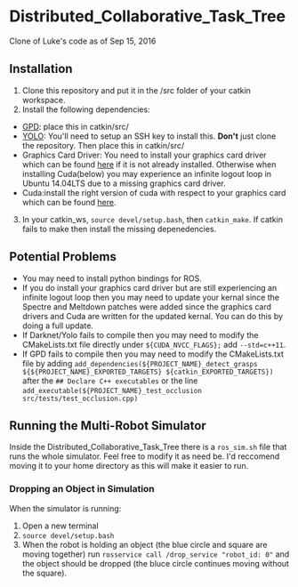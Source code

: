# Distributed_Collaborative_Task_Tree
Clone of Luke's code as of Sep 15, 2016

## Installation
1. Clone this repository and put it in the /src folder of your catkin workspace.
2. Install the following dependencies:
- [GPD](https://github.com/atenpas/gpd): place this in catkin/src/
- [YOLO](https://github.com/leggedrobotics/darknet_ros): You'll need to setup an SSH key to install this. **Don't** just clone the repository. Then place this in catkin/src/
- Graphics Card Driver: You need to install your graphics card driver which can be found [here](http://www.nvidia.com/Download/index.aspx) if it is not already installed. Otherwise when installing Cuda(below) you may experience an infinite logout loop in Ubuntu 14.04LTS due to a missing graphics card driver. 
- Cuda:install the right version of cuda with respect to your graphics card which can be found [here](https://developer.nvidia.com/cuda-80-download-archive).
3. In your catkin_ws, `source devel/setup.bash`, then `catkin_make`. If catkin fails to make then install the missing depenedencies.
## Potential Problems
- You may need to install python bindings for ROS.
- If you do install your graphics card driver but are still experiencing an infinite logout loop then you may need to update your kernal since the Spectre and Meltdown patches were added since the graphics card drivers and Cuda are written for the updated kernal. You can do this by doing a full update.
- If Darknet/Yolo fails to compile then you may need to modify the CMakeLists.txt file directly under `${CUDA_NVCC_FLAGS};` add `--std=c++11`.
- If GPD fails to compile then you may need to modify the CMakeLists.txt file by adding `add_dependencies(${PROJECT_NAME}_detect_grasps ${${PROJECT_NAME}_EXPORTED_TARGETS} ${catkin_EXPORTED_TARGETS})` after the `## Declare C++ executables` or the line `add_executable(${PROJECT_NAME}_test_occlusion src/tests/test_occlusion.cpp)`
## Running the Multi-Robot Simulator
Inside the Distributed_Collaborative_Task_Tree there is a `ros_sim.sh` file that runs the whole simulator. Feel free to modify it as need be. I'd reccomend moving it to your home directory as this will make it easier to run.
### Dropping an Object in Simulation
When the simulator is running:
1. Open a new terminal
2. `source devel/setup.bash`
3. When the robot is holding an object (the blue circle and square are moving together) run `rosservice call /drop_service "robot_id: 0"` and the object should be dropped (the bluce circle continues moving without the square).

